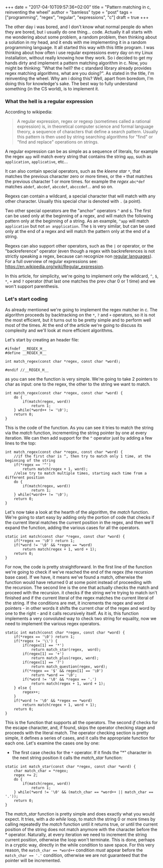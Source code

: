 +++
date = "2017-04-10T09:57:36+02:00"
title = "Pattern matching in c, reinventing the wheel"
author = "bamless"
type = "post"
tags = ["programming", "regex", "regular", "expressions", "c"]
draft = true
+++

The other day i was bored, and I don't know what normal people do when they are bored, but i usually do one thing... code. Actually it all starts with me wondering about some problem, a random problem, then thinking about a solution in my head, and it ends with me implementing it in a random programming language. It all started this way with this little program. I was thinking about how often i use regular expressions every day on my Linux installation, without really knowing how they work. So i decided to get my hands dirty and implement a pattern matching algorithm in c. Now, you might be thinking: "What the hell? the c standard library already provides regex matching algorithms, what are you doing?". As stated in the title, I'm reinventing the wheel. Why am i doing this? Well, apart from boredom, I'm doing this for knowledge's sake. The best way to fully understand something (in the CS world), is to implement it.

### What the hell is a regular expression

According to wikipedia:

> A regular expression, regex or regexp (sometimes called a rational expression) is, in theoretical computer science and formal language theory, a sequence of characters that define a search pattern. Usually this pattern is then used by string searching algorithms for "find" or "find and replace" operations on strings.

A regular expression can be as simple as a sequence of literals, for example the regex `app` will match every string that contains the string `app`, such as `application`, `applicative`, etc...

It can also contain special operators, such as the *kleene star* `*`, that matches the previous character zero or more times, or the `+` that matches the previous character 1 or more times. for example the *regex* `abc*def` matches `abdef`, `abcdef`, `abccdef`, `abcccdef`... and so on.

Regexs can contain a wildcard, a special character that will match with any other character. Usually this special char is denoted with `.` (a point).

Two other special operators are the "anchor" operators `^` and `$`. The first can be used only at the beginning of a regex, and will match the following pattern only at the beginning of a string. As an example, `^app` will match `application` but not `an anpplication`. The `$` is very similar, but can be used only at the end of a regex and will match the pattern only at the end of a string.

Regexs can also support other operators, such as the `|` or operator, or the "backreference" operator (even though a regex with backreferences is not strictly speaking a regex, because can recognize non [regular languages](https://en.wikipedia.org/wiki/Regular_language)). For a full overview of regular expressions see: https://en.wikipedia.org/wiki/Regular_expression.

In this article, for simplicity, we're going to implement only the wildcard, `^`, `$`, `*`, `+` and `?` operator (that last one matches the prev char 0 or 1 time) and we won't support parenthesis.

### Let's start coding

As already mentioned we're going to implement the regex matcher in c. The algorithm proceeds by backtracking on the `*`, `?` and `+` operators, so it is not the most efficient, but it turns out to be pretty simple and to perform well most of the times. At the end of the article we're going to discuss its complexity and we'll look at more efficient algorithms.

Let's start by creating an header file:
```
#ifndef __REGEX_H__
#define __REGEX_H__

int match_regex(const char *regex, const char *word);

#endif //__REGEX_H__
```
as you can see the function is very simple. We're going to take 2 pointers to char as input: one to the regex, the other to the string we want to match.
```
int match_regex(const char *regex, const char *word) {
    do {
        if(match(regex, word))
            return 1;
    } while(*word++ != '\0');
    return 0;
}
```
This is the code of the function. As you can see it tries to match the string via the *match* function, incrementing the string pointer by one at every iteration. We can then add support for the `^` operator just by adding a few lines to the top:
```
int match_regex(const char *regex, const char *word) {
    //if the first char is ^, then try to match only 1 time, at the beginning of the string
    if(*regex == '^')
        return match(regex + 1, word);
    //else try to match multiple times, starting each time from a different position
    do {
        if(match(regex, word))
            return 1;
    } while(*word++ != '\0');
    return 0;
}
```
Let's now take a look at the hearth of the algorithm, the *match* function. We're going to start easy by adding only the portion of code that checks if the current literal matches the current position in the regex, and then we'll expand the function, adding the various cases for all the operators.
```
static int match(const char *regex, const char *word) {
    if(*regex == '\0') return 1;
    if(*word != '\0' && *regex == *word)
        return match(regex + 1, word + 1);
    return 0;
}
```
For now, the code is pretty straightforward. In the first line of the function we're going to check if we've reached the end of the regex (the recursion base case). If we have, it means we've found a match, otherwise the function would have returned 0 at some point instead of proceeding with the recursion. The second line is the one that actually checks the match and proceed with the recursion. it checks if the string we're trying to match isn't finished and if the current literal of the regex matches the current literal of the string. If the conditions are met, it increments the regex and word pointers - in other words it shifts the current char of the regex and word by one to the right - and it calls recursively itself. As it is, this function implements a very convoluted way to check two string for equality, now we need to implement the various regex operators.
```
static int match(const char *regex, const char *word) {
    if(*regex == '\0') return 1;
    if(*regex != '\\') {
        if(regex[1] == '*')
            return match_star(regex,  word);
        if(regex[1] == '+')
            return match_plus(regex, word);
        if(regex[1] == '?')
            return match_question(regex, word);
        if(*regex == '$' && regex[1] == '\0')
            return *word == '\0';
        if(*word != '\0' && *regex == '.')
            return match(regex + 1, word + 1);
    } else {
        regex++;
    }
    if(*word != '\0' && *regex == *word)
        return match(regex + 1, word + 1);
    return 0;
}
```
This is the function that supports all the operators. The second _if_ checks for the escape character, and, if found, skips the operator checking stage and proceeds with the literal match. The operator checking section is pretty simple, it defines a series of cases, and it calls the appropriate function for each one. Let's examine the cases one by one: <br/>
- The first case checks for the `*` operator. If it finds the "\*" character in the next string position it calls the *match_star* function:
```
static int match_star(const char *regex, const char *word) {
    char match_char = *regex;
    regex += 2;
    do {
        if(match(regex, word))
            return 1;
    } while(*word != '\0' && (match_char == *word++ || match_char == '.'));
    return 0;
}
```
The *match_star* function is pretty simple and does exactly what you would expect. It tries, with a *do while* loop, to match the string 0 or more times by calling repeatedly the *match* function until it returns true, or until the current position of the string does not match anymore with the character before the \* operator. Naturally, at every iteration we need to increment the string current position, otherwise the loop won't terminate. This is done, perhaps in a cryptic way, directly in the while condition to save space. For this very reason, the `match_char == *word++` condition *must* appear before the `match_char == '.'` condition, otherwise we are not guaranteed that the pointer will be incremented.  
